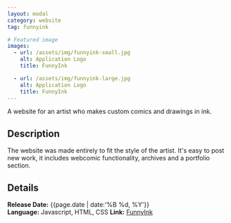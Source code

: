 ```yaml
---
layout: modal
category: website
tag: funnyink

# Featured image
images:
  - url: /assets/img/funnyink-small.jpg
    alt: Application Logo
    title: FunnyInk

  - url: /assets/img/funnyink-large.jpg
    alt: Application Logo
    title: FunnyInk
---
```


A website for an artist who makes custom comics and drawings in ink.
<!--content-->

## Description
The website was made entirely to fit the style of the artist. It's easy to post new work, it includes webcomic functionality, archives and a portfolio section.

## Details
**Release Date:** {{page.date | date:'%B %d, %Y'}}    
**Language:** Javascript, HTML, CSS
**Link:** [FunnyInk](https://www.funnyink.net/)
